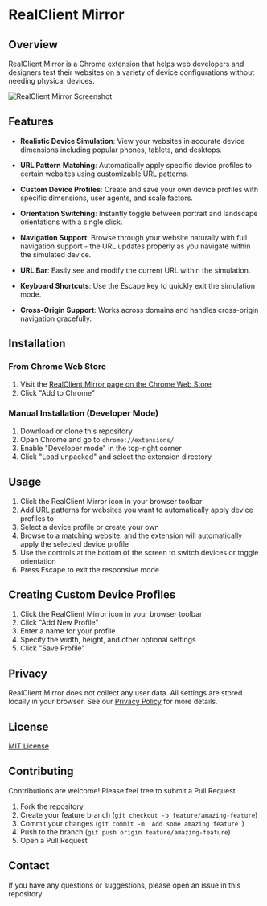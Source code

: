 # RealClient Mirror

## Overview
RealClient Mirror is a Chrome extension that helps web developers and designers test their websites on a variety of device configurations without needing physical devices.

![RealClient Mirror Screenshot](images/screenshot.png)

## Features

- **Realistic Device Simulation**: View your websites in accurate device dimensions including popular phones, tablets, and desktops.

- **URL Pattern Matching**: Automatically apply specific device profiles to certain websites using customizable URL patterns.

- **Custom Device Profiles**: Create and save your own device profiles with specific dimensions, user agents, and scale factors.

- **Orientation Switching**: Instantly toggle between portrait and landscape orientations with a single click.

- **Navigation Support**: Browse through your website naturally with full navigation support - the URL updates properly as you navigate within the simulated device.

- **URL Bar**: Easily see and modify the current URL within the simulation.

- **Keyboard Shortcuts**: Use the Escape key to quickly exit the simulation mode.

- **Cross-Origin Support**: Works across domains and handles cross-origin navigation gracefully.

## Installation

### From Chrome Web Store
1. Visit the [RealClient Mirror page on the Chrome Web Store](https://chrome.google.com/webstore/detail/realclient-mirror/[extension-id])
2. Click "Add to Chrome"

### Manual Installation (Developer Mode)
1. Download or clone this repository
2. Open Chrome and go to `chrome://extensions/`
3. Enable "Developer mode" in the top-right corner
4. Click "Load unpacked" and select the extension directory

## Usage

1. Click the RealClient Mirror icon in your browser toolbar
2. Add URL patterns for websites you want to automatically apply device profiles to
3. Select a device profile or create your own
4. Browse to a matching website, and the extension will automatically apply the selected device profile
5. Use the controls at the bottom of the screen to switch devices or toggle orientation
6. Press Escape to exit the responsive mode

## Creating Custom Device Profiles

1. Click the RealClient Mirror icon in your browser toolbar
2. Click "Add New Profile"
3. Enter a name for your profile
4. Specify the width, height, and other optional settings
5. Click "Save Profile"

## Privacy

RealClient Mirror does not collect any user data. All settings are stored locally in your browser. See our [Privacy Policy](privacy-policy.md) for more details.

## License

[MIT License](LICENSE)

## Contributing

Contributions are welcome! Please feel free to submit a Pull Request.

1. Fork the repository
2. Create your feature branch (`git checkout -b feature/amazing-feature`)
3. Commit your changes (`git commit -m 'Add some amazing feature'`)
4. Push to the branch (`git push origin feature/amazing-feature`)
5. Open a Pull Request

## Contact

If you have any questions or suggestions, please open an issue in this repository. 